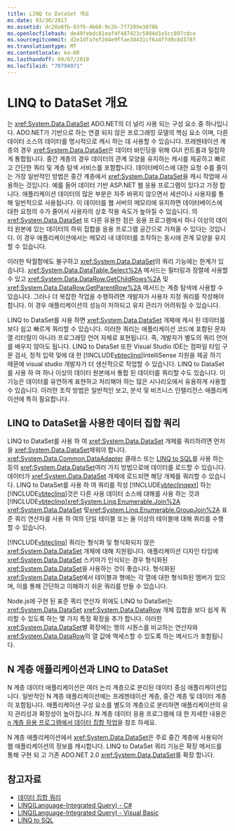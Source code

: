 ```yaml
---
title: LINQ to DataSet 개요
ms.date: 03/30/2017
ms.assetid: dc20a8fb-03f6-4b68-9c2b-7f7299e3070b
ms.openlocfilehash: de49febdc81eaf4f487423c5804d1e5cc897cdce
ms.sourcegitcommit: d2e1dfa7ef2d4e9ffae3d431cf6a4ffd9c8d378f
ms.translationtype: MT
ms.contentlocale: ko-KR
ms.lasthandoff: 09/07/2019
ms.locfileid: "70794971"
---
```

# <a name="linq-to-dataset-overview"></a>LINQ to DataSet 개요
는 <xref:System.Data.DataSet> ADO.NET의 더 널리 사용 되는 구성 요소 중 하나입니다. ADO.NET가 기반으로 하는 연결 되지 않은 프로그래밍 모델의 핵심 요소 이며, 다른 데이터 소스의 데이터를 명시적으로 캐시 하는 데 사용할 수 있습니다. 프레젠테이션 계층의 경우 <xref:System.Data.DataSet>은 데이터 바인딩을 위해 GUI 컨트롤과 밀접하게 통합됩니다. 중간 계층의 경우 데이터의 관계 모양을 유지하는 캐시를 제공하고 빠르고 간단한 쿼리 및 계층 탐색 서비스를 포함합니다. 데이터베이스에 대한 요청 수를 줄이는 가장 일반적인 방법은 중간 계층에서 <xref:System.Data.DataSet>을 캐시 작업에 사용하는 것입니다. 예를 들어 데이터 기반 ASP.NET 웹 응용 프로그램이 있다고 가정 합니다. 애플리케이션 데이터의 많은 부분은 자주 바뀌지 않으면서 세션이나 사용자를 통해 일반적으로 사용됩니다. 이 데이터를 웹 서버의 메모리에 유지하면 데이터베이스에 대한 요청의 수가 줄어서 사용자의 상호 작용 속도가 높아질 수 있습니다. 의 <xref:System.Data.DataSet> 또 다른 유용한 점은 응용 프로그램에서 하나 이상의 데이터 원본에 있는 데이터의 하위 집합을 응용 프로그램 공간으로 가져올 수 있다는 것입니다. 이 경우 애플리케이션에서는 메모리 내 데이터를 조작하는 동시에 관계 모양을 유지할 수 있습니다.  
  
 이러한 탁월함에도 불구하고 <xref:System.Data.DataSet>의 쿼리 기능에는 한계가 있습니다. <xref:System.Data.DataTable.Select%2A> 메서드는 필터링과 정렬에 사용할 수 있고 <xref:System.Data.DataRow.GetChildRows%2A> 및 <xref:System.Data.DataRow.GetParentRow%2A> 메서드는 계층 탐색에 사용할 수 있습니다. 그러나 더 복잡한 작업을 수행하려면 개발자가 사용자 지정 쿼리를 작성해야 합니다. 이 경우 애플리케이션의 성능이 저하되고 유지 관리가 어려워질 수 있습니다.  
  
 LINQ to DataSet를 사용 하면 <xref:System.Data.DataSet> 개체에 캐시 된 데이터를 보다 쉽고 빠르게 쿼리할 수 있습니다. 이러한 쿼리는 애플리케이션 코드에 포함된 문자열 리터럴이 아니라 프로그래밍 언어 자체로 표현됩니다. 즉, 개발자가 별도의 쿼리 언어를 배우지 않아도 됩니다. LINQ to DataSet 또한 Visual Studio IDE는 컴파일 타임 구문 검사, 정적 입력 및에 대 한 [!INCLUDE[vbteclinq](../../../../includes/vbteclinq-md.md)]IntelliSense 지원을 제공 하기 때문에 visual studio 개발자가 더 생산적으로 작업할 수 있습니다. LINQ to DataSet를 사용 하 여 하나 이상의 데이터 원본에서 통합 된 데이터를 쿼리할 수도 있습니다. 이 기능은 데이터를 유연하게 표현하고 처리해야 하는 많은 시나리오에서 유용하게 사용할 수 있습니다. 이러한 조작 방법은 일반적인 보고, 분석 및 비즈니스 인텔리전스 애플리케이션에 특히 필요합니다.  
  
## <a name="querying-datasets-using-linq-to-dataset"></a>LINQ to DataSet을 사용한 데이터 집합 쿼리  
 LINQ to DataSet를 사용 하 여 <xref:System.Data.DataSet> 개체를 쿼리하려면 먼저을 <xref:System.Data.DataSet>채워야 합니다. <xref:System.Data.Common.DataAdapter> 클래스 또는 [LINQ to SQL](./sql/linq/index.md)를 사용 하는 등의 <xref:System.Data.DataSet>여러 가지 방법으로에 데이터를 로드할 수 있습니다. 데이터가 <xref:System.Data.DataSet> 개체에 로드되면 해당 개체를 쿼리할 수 있습니다. LINQ to DataSet를 사용 하 여 쿼리를 작성 [!INCLUDE[vbteclinqext](../../../../includes/vbteclinqext-md.md)] 하는 [!INCLUDE[vbteclinq](../../../../includes/vbteclinq-md.md)]것은 다른 사용 데이터 소스에 대해를 사용 하는 것과 [!INCLUDE[vbteclinq](../../../../includes/vbteclinq-md.md)]<xref:System.Linq.Enumerable.Join%2A> <xref:System.Data.DataSet> 및<xref:System.Linq.Enumerable.GroupJoin%2A> 표준 쿼리 연산자를 사용 하 여의 단일 테이블 또는 둘 이상의 테이블에 대해 쿼리를 수행할 수 있습니다.  
  
 [!INCLUDE[vbteclinq](../../../../includes/vbteclinq-md.md)] 쿼리는 형식화 및 형식화되지 않은 <xref:System.Data.DataSet> 개체에 대해 지원됩니다. 애플리케이션 디자인 타임에 <xref:System.Data.DataSet> 스키마가 인식되는 경우 형식화된 <xref:System.Data.DataSet>을 사용하는 것이 좋습니다. 형식화된 <xref:System.Data.DataSet>에서 테이블과 행에는 각 열에 대한 형식화된 멤버가 있으며, 이를 통해 간단하고 이해하기 쉬운 쿼리를 만들 수 있습니다.  
  
 Node.js에 구현 된 표준 쿼리 연산자 외에도 LINQ to DataSet는 <xref:System.Data.DataSet> <xref:System.Data.DataRow> 개체 집합을 보다 쉽게 쿼리할 수 있도록 하는 몇 가지 특정 확장을 추가 합니다. 이러한 <xref:System.Data.DataSet>별 확장에는 행의 시퀀스를 비교하는 연산자와 <xref:System.Data.DataRow>의 열 값에 액세스할 수 있도록 하는 메서드가 포함됩니다.  
  
## <a name="n-tier-applications-and-linq-to-dataset"></a>N 계층 애플리케이션과 LINQ to DataSet  
 N 계층 데이터 애플리케이션은 여러 논리 계층으로 분리된 데이터 중심 애플리케이션입니다. 일반적인 N 계층 애플리케이션에는 프레젠테이션 계층, 중간 계층 및 데이터 계층이 포함됩니다. 애플리케이션 구성 요소를 별도의 계층으로 분리하면 애플리케이션의 유지 관리성과 확장성이 높아집니다. N 계층 데이터 응용 프로그램에 대 한 자세한 내용은 [n 계층 응용 프로그램에서 데이터 집합 작업](/visualstudio/data-tools/work-with-datasets-in-n-tier-applications)을 참조 하세요.  
  
 N 계층 애플리케이션에서 <xref:System.Data.DataSet>은 주로 중간 계층에 사용되어 웹 애플리케이션의 정보를 캐시합니다. LINQ to DataSet 쿼리 기능은 확장 메서드를 통해 구현 되 고 기존 ADO.NET 2.0 <xref:System.Data.DataSet>를 확장 합니다.  
  
## <a name="see-also"></a>참고자료

- [데이터 집합 쿼리](querying-datasets-linq-to-dataset.md)
- [LINQ(Language-Integrated Query) - C#](../../../csharp/programming-guide/concepts/linq/index.md)
- [LINQ(Language-Integrated Query) - Visual Basic](../../../visual-basic/programming-guide/concepts/linq/index.md)
- [LINQ to SQL](./sql/linq/index.md)
